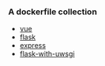 ### A dockerfile collection


* [vue](https://github.com/guygubaby/dockerfile_practice/tree/master/vue)
* [flask](https://github.com/guygubaby/dockerfile_practice/tree/master/flask)
* [express](https://github.com/guygubaby/dockerfile_practice/tree/master/express)
* [flask-with-uwsgi](https://github.com/guygubaby/dockerfile_practice/tree/master/flask_uwsgi)
